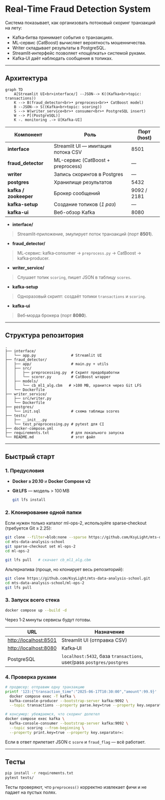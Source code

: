 # Real‑Time Fraud Detection System

Система показывает, как организовать потоковый скоринг транзакций на лету:

* Kafka‑битва принимает события о транзакциях.
* ML‑сервис (CatBoost) вычисляет вероятность мошенничества.
* Writer складывает результаты в PostgreSQL.
* Streamlit‑интерфейс позволяет «пощёлкать» системой руками.
* Kafka‑UI даёт наблюдать сообщения в топиках.

---

## Архитектура

```mermaid
graph TD
    A[Streamlit UI<br>interface/] --JSON--> K((Kafka<br>topic: transactions))
    K --> B(fraud_detector<br>• preprocess<br>• CatBoost model)
    B --JSON--> S((Kafka<br>topic: scoring))
    S --> W(writer_service<br>• consumer<br>• PostgreSQL insert)
    W --> P[(PostgreSQL)]
    K -. monitoring .-> U[Kafka‑UI]
```

| Компонент       | Роль                               | Порт (host) |
|-----------------|------------------------------------|-------------|
| **interface**   | Streamlit UI — имитация потока CSV | 8501 |
| **fraud_detector** | ML-сервис (CatBoost + preprocess) | — |
| **writer**      | Запись скорингов в Postgres        | — |
| **postgres**    | Хранилище результатов              | 5432 |
| **kafka / zookeeper** | Брокер сообщений              | 9092 / 2181 |
| **kafka-setup** | Cоздание топиков (*1 раз*)         | — |
| **kafka-ui**    | Веб-обзор Kafka                    | 8080 |

* **interface/**
> Streamlit‑приложение, эмулирует поток транзакций (порт **8501**).
* **fraud\_detector/**
> ML‑сервис: kafka‑consumer → `preprocess.py` → CatBoost → kafka‑producer.
* **writer\_service/**
> Слушает топик `scoring`, пишет JSON в таблицу `scores`.
* **kafka‑setup**
> Одноразовый скрипт: создаёт топики `transactions` и `scoring`.
* **kafka‑ui**
> Веб‑морда брокера (порт **8080**).
---

## Структура репозитория

```
.
├── interface/
│   └── app.py                # Streamlit UI
├── fraud_detector/
│   ├── app/                  # main.py + utils
│   ├── src/
│   │   ├── preprocessing.py  # Скрипт предобработки
│   │   └── scorer.py         # CatBoost wrapper
│   ├── models/
│   │   └── cb_ml1_alg.cbm   # >100 MB, хранится через Git LFS
│   └── Dockerfile
├── writer_service/
│   ├── src/writer.py
│   └── Dockerfile
├── postgres/
│   └── init.sql              # схема таблицы scores
├── tests/
│   ├── __init__.py
│   └── test_preprocessing.py # pytest для CI
├── docker-compose.yml
├── requirements.txt          # для локального запуска
└── README.md                 # этот файл
```

---

## Быстрый старт

### 1. Предусловия

* **Docker ≥ 20.10** и **Docker Compose v2**
* **Git LFS** — модель > 100 MB

  ```bash
  git lfs install
  ```

### 2. Клонирование одной папки

Если нужен только каталог ml-ops-2, используйте sparse‑checkout (требуется Git ≥ 2.25):

  ```bash
git clone --filter=blob:none --sparse https://github.com/KsyLight/mts-data-analysis-school.git
cd mts-data-analysis-school
git sparse-checkout set ml-ops-2
cd ml-ops-2

git lfs pull   # скачает cb_ml1_alg.cbm
  ```

Альтернатива (проще, но клонирует весь репозиторий):

  ```bash
git clone https://github.com/KsyLight/mts-data-analysis-school.git
cd mts-data-analysis-school/ml-ops-2
git lfs pull
  ```

### 3. Запуск всего стека

```bash
docker compose up --build -d
```

Через 1‑2 минуты сервисы будут готовы.

| URL                                            | Назначение                                                           |
| ---------------------------------------------- | -------------------------------------------------------------------- |
| [http://localhost:8501](http://localhost:8501) | Streamlit UI (отправка CSV)                                          |
| [http://localhost:8080](http://localhost:8080) | Kafka‑UI                                                             |
| PostgreSQL                                     | `localhost:5432`, база `transactions`, user/pass `postgres/postgres` |

### 4. Проверка руками

```bash
# продюсер: отправим одну транзакцию
printf '123:{"transaction_time":"2025-06-17T10:30:00","amount":99.9}' | \
  docker compose exec -T kafka \
  kafka-console-producer --bootstrap-server kafka:9092 \
  --topic transactions --property parse.key=true --property key.separator=:

# консумер: убеждаемся, что скоринг долетел
docker compose exec kafka \
  kafka-console-consumer --bootstrap-server kafka:9092 \
  --topic scoring --from-beginning \
  --property print.key=true --property key.separator=:
```

Если в ответ прилетает JSON с `score` и `fraud_flag` — всё работает.

---

## Тесты

```bash
pip install -r requirements.txt
pytest tests/
```

Тесты проверяют, что `preprocess()` корректно извлекает фичи и не падает на пустых полях.
